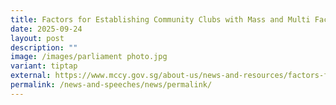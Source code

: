 ```yaml
---
title: Factors for Establishing Community Clubs with Mass and Multi Facilities
date: 2025-09-24
layout: post
description: ""
image: /images/parliament photo.jpg
variant: tiptap
external: https://www.mccy.gov.sg/about-us/news-and-resources/factors-for-establishing-community-clubs-with-mass-multi-facilities
permalink: /news-and-speeches/news/permalink/
---
```

